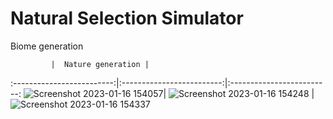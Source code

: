 # Natural Selection Simulator

Biome generation

             |  Nature generation | 
:-------------------------:|:-------------------------:|:-------------------------:
![Screenshot 2023-01-16 154057](https://user-images.githubusercontent.com/65002959/212764324-562760d7-455e-4682-90d5-8c65642d81b5.png)| 
![Screenshot 2023-01-16 154248](https://user-images.githubusercontent.com/65002959/212764329-b3229191-ad5d-4ce1-81e7-560ea58136c2.png)
| 
![Screenshot 2023-01-16 154337](https://user-images.githubusercontent.com/65002959/212764333-474fc8fa-072a-4f5a-8e13-f66627bfcb5a.png)
